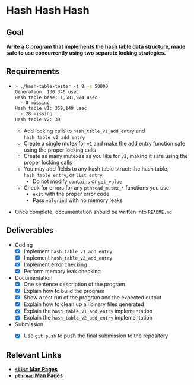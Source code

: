 # Hash Hash Hash



## Goal

**Write a C program that implements the hash table data structure, made safe to use concurrently using two separate locking strategies.**



## Requirements

- ```bash
  > ./hash-table-tester -t 8 -s 50000
  Generation: 130,340 usec
  Hash table base: 1,581,974 usec
  	- 0 missing
  Hash table v1: 359,149 usec
  	- 28 missing
  Hash table v2: 39
  ```

  - Add locking calls to `hash_table_v1_add_entry` and `hash_table_v2_add_entry`
  - Create a single mutex for `v1` and make the add entry function safe using the proper locking calls
  - Create as many mutexes as you like for `v2`, making it safe using the proper locking calls
  - You may add fields to any hash table struct: the hash table, `hash_table_entry`, or `list_entry`
    - Do not modify `contains` or `get_value`
  - Check for errors for any `pthread_mutex_*` functions you use
    - `exit` with the proper error code
    - Pass `valgrind` with no memory leaks

- Once complete, documentation should be written into `README.md`




## Deliverables

- Coding
  - [x] Implement `hash_table_v1_add_entry`
  - [x] Implement `hash_table_v2_add_entry`
  - [x] Implement error checking
  - [x] Perform memory leak checking

- Documentation
  - [x] One sentence description of the program
  - [x] Explain how to build the program
  - [x] Show a test run of the program and the expected output
  - [x] Explain how to clean up all binary files generated
  - [x] Explain the `hash_table_v1_add_entry` implementation
  - [x] Explain the `hash_table_v2_add_entry` implementation

- Submission
  - [x] Use `git push` to push the final submission to the repository



## Relevant Links

- **[`slist` Man Pages](https://man7.org/linux/man-pages/man3/slist.3.html)**
- **[`pthread` Man Pages](https://man7.org/linux/man-pages/man7/pthreads.7.html)**